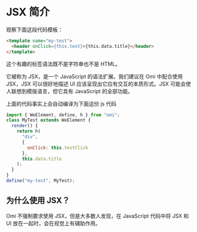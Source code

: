 # JSX 简介

观察下面这段代码模板：
```html
<template name="my-test">
  <header onClick={this.test}>{this.data.title}</header>
</template>
```
这个有趣的标签语法既不是字符串也不是 HTML。

它被称为 JSX，是一个 JavaScript 的语法扩展。我们建议在 Omi 中配合使用 JSX，JSX 可以很好地描述 UI 应该呈现出它应有交互的本质形式。JSX 可能会使人联想到模版语言，但它具有 JavaScript 的全部功能。

上面的代码事实上会自动编译为下面这份 js 代码
```js
import { WeElement, define, h } from "omi";
class MyTest extends WeElement {
  render() {
    return h(
      "div",
      {
        onClick: this.testClick
      },
      this.data.title
    );
  }
}
define("my-test", MyTest);
```

## 为什么使用 JSX？

Omi 不强制要求使用 JSX，但是大多数人发现，在 JavaScript 代码中将 JSX 和 UI 放在一起时，会在视觉上有辅助作用。
